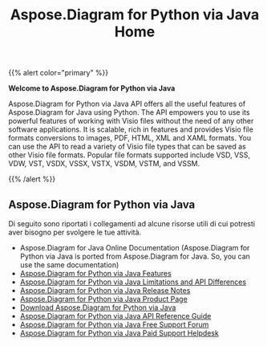 ﻿---
title: Aspose.Diagram for Python via Java Home
type: docs
weight: 40
url: /it/python-java/
---
{{% alert color="primary" %}} 


**Welcome to Aspose.Diagram for Python via Java**

Aspose.Diagram for Python via Java API offers all the useful features of Aspose.Diagram for Java using Python. The API empowers you to use its powerful features of working with Visio files without the need of any other software applications. It is scalable, rich in features and provides Visio file formats conversions to images, PDF, HTML, XML and XAML formats. You can use the API to read a variety of Visio file types that can be saved as other Visio file formats. Popular file formats supported include VSD, VSS, VDW, VST, VSDX, VSSX, VSTX, VSDM, VSTM, and VSSM.

{{% /alert %}} 
## **Aspose.Diagram for Python via Java**
Di seguito sono riportati i collegamenti ad alcune risorse utili di cui potresti aver bisogno per svolgere le tue attività.

- Aspose.Diagram for Java Online Documentation (Aspose.Diagram for Python via Java is ported from Aspose.Diagram for Java. So, you can use the same documentation)
- [Aspose.Diagram for Python via Java Features](https://docs.aspose.com/diagram/java/aspose-diagram-for-python-via-java-features/)
- [Aspose.Diagram for Python via Java Limitations and API Differences](https://docs.aspose.com/diagram/java/aspose-diagram-for-python-via-java-limitations-and-api-differences/)
- [Aspose.Diagram for Python via Java Release Notes](https://docs.aspose.com/diagram/java/aspose-diagram-for-python-via-java/)
- [Aspose.Diagram for Python via Java Product Page](https://products.aspose.com/diagram/python-java/)
- [Download Aspose.Diagram for Python via Java](https://downloads.aspose.com/diagram/python)
- [Aspose.Diagram for Python via Java API Reference Guide](https://reference.aspose.com/diagram/python)
- [Aspose.Diagram for Python via Java Free Support Forum](https://forum.aspose.com/c/diagram/17)
- [Aspose.Diagram for Python via Java Paid Support Helpdesk](https://helpdesk.aspose.com/)
